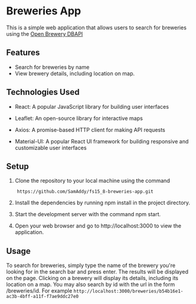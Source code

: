 # Breweries App

This is a simple web application that allows users to search for breweries using the [Open Brewery DBAPI](https://www.openbrewerydb.org/documentation)

## Features

* Search for breweries by name
* View brewery details, including location on map.

## Technologies Used

* React: A popular JavaScript library for building user interfaces

* Leaflet: An open-source library for interactive maps

* Axios: A promise-based HTTP client for making API requests

* Material-UI: A popular React UI framework for building responsive and customizable user interfaces

## Setup 

1. Clone the repository to your local machine using the command 

```
    https://github.com/SamAddy/fs15_8-breweries-app.git
```
2. Install the dependencies by running npm install in the project directory.

3. Start the development server with the command npm start.

4. Open your web browser and go to http://localhost:3000 to view the application.

## Usage

To search for breweries, simply type the name of the brewery you're looking for in the search bar and press enter. The results will be displayed on the page. Clicking on a brewery will display its details, including its location on a map. You may also search by id with the url in the form /breweries/id.
For example `http://localhost:3000/breweries/b54b16e1-ac3b-4bff-a11f-f7ae9ddc27e0`
